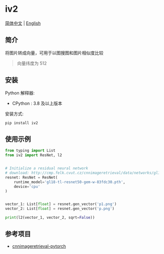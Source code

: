# iv2

[简体中文](./README.zh-CN.md) | [English](./README.md)

## 简介

将图片转成向量，可用于以图搜图和图片相似度比较

> 向量纬度为 512

## 安装

Python 解释器:

- CPython : 3.8 及以上版本

安装方式:

```shell
pip install iv2
```

## 使用示例

```python
from typing import List
from iv2 import ResNet, l2


# Initialize a residual neural network
# download: http://cmp.felk.cvut.cz/cnnimageretrieval/data/networks/gl18/
resnet: ResNet = ResNet(
    runtime_model='gl18-tl-resnet50-gem-w-83fdc30.pth',
    device='cpu'
)


vector_1: List[float] = resnet.gen_vector('p1.png')
vector_2: List[float] = resnet.gen_vector('p.png')

print(l2(vector_1, vector_2, sqrt=False))
```

## 参考项目

- [cnnimageretrieval-pytorch](https://github.com/filipradenovic/cnnimageretrieval-pytorch)
